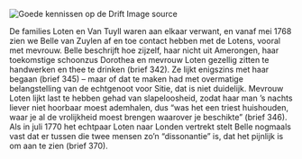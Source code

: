 ![Goede kennissen op de Drift](/assets/data-models/stories/20210000036_bvz_goede-kennissen-op-de-drift/featured.jpg)
<utm-source sourceUrl="https://hetutrechtsarchief.nl/beeldmateriaal/detail/ba4692ab-ee67-5856-be4b-1d99c9341969">Image source</utm-source>

De families Loten en Van Tuyll waren aan elkaar verwant, en vanaf mei 1768 zien we Belle van Zuylen af en toe contact hebben met de Lotens, vooral met mevrouw. Belle beschrijft hoe zijzelf, haar nicht uit Amerongen, haar toekomstige schoonzus Dorothea en mevrouw Loten gezellig zitten te handwerken en thee te drinken (brief 342). Ze lijkt enigszins met haar begaan (brief 345) – maar of dat te maken had met overmatige belangstelling van de echtgenoot voor Sitie, dat is niet duidelijk. Mevrouw Loten lijkt last te hebben gehad van slapeloosheid, zodat haar man ’s nachts liever niet hoorbaar moest ademhalen, dus “was het een triest huishouden, waar je al de vrolijkheid moest brengen waarover je beschikte” (brief 346). Als in juli 1770 het echtpaar Loten naar Londen vertrekt stelt Belle nogmaals vast dat er tussen die twee mensen zo’n “dissonantie” is, dat het pijnlijk is om aan te zien (brief 370).
